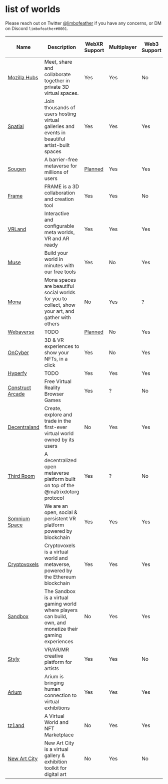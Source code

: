 # list of worlds

Please reach out on Twitter [@limbofeather](https://twitter.com/_limbofeather) if you have any concerns, or DM on Discord `limbofeather#0001`.

| Name | Description | WebXR Support | Multiplayer | Web3 Support | Custom Avatar Support | Avatar File Format |
| -------- | -------- | -------- | ------------ | -------- | ---------- | ---------- |
| [Mozilla Hubs](https://hubs.mozilla.com) | Meet, share and collaborate together in private 3D virtual spaces. | Yes | Yes | No |
| [Spatial](https://spatial.io) | Join thousands of users hosting virtual galleries and events in beautiful artist-built spaces | Yes | Yes | Yes |
| [Sougen](https://sougen.co) | A barrier-free metaverse for millions of users | [Planned](https://docs.sougen.co/more/roadmap#foundation) | Yes | Yes |
| [Frame](https://framevr.io) | FRAME is a 3D collaboration and creation tool | Yes | Yes | No |
| [VRLand](https://vrland.io) | Interactive and configurable meta worlds, VR and AR ready | Yes | Yes | Yes |
| [Muse](https://muse.place) | Build your world in minutes with our free tools | Yes | No | Yes |
| [Mona](https://www.mona.gallery) | Mona spaces are beautiful social worlds for you to collect, show your art, and gather with others | No | Yes | ? |
| [Webaverse](https://webaverse.com) | TODO | [Planned](https://github.com/webaverse/app/issues/2813) | No | Yes |
| [OnCyber](https://oncyber.io) | 3D & VR experiences to show your NFTs, in a click | Yes | No | Yes |
| [Hyperfy](https://hyperfy.io) | TODO | Yes | Yes | Yes |
| [Construct Arcade](https://constructarcade.com) | Free Virtual Reality Browser Games | Yes | ? | No |
| [Decentraland](https://decentraland.org) | Create, explore and trade in the first-ever virtual world owned by its users | No | Yes | Yes |
| [Third Room](https://thirdroom.io) | A decentralized open metaverse platform built on top of the @matrixdotorg protocol | Yes | ? | No |
| [Somnium Space](https://somniumspace.com) | We are an open, social & persistent VR platform powered by blockchain | Yes | Yes | Yes |
| [Cryptovoxels](https://www.cryptovoxels.com) | Cryptovoxels is a virtual world and metaverse, powered by the Ethereum blockchain | Yes | Yes | Yes |
| [Sandbox](https://www.sandbox.game) | The Sandbox is a virtual gaming world where players can build, own, and monetize their gaming experiences | No | Yes | Yes |
| [Styly](https://styly.cc/) | VR/AR/MR creative platform for artists | Yes | Yes | No |
| [Arium](https://arium.xyz) | Arium is bringing human connection to virtual exhibitions | Yes | Yes | Yes |
| [tz1and](https://www.tz1and) | A Virtual World and NFT Marketplace | No | Yes | Yes |
| [New Art City](https://newart.city/) | New Art City is a virtual gallery & exhibition toolkit for digital art | No | Yes | No |
